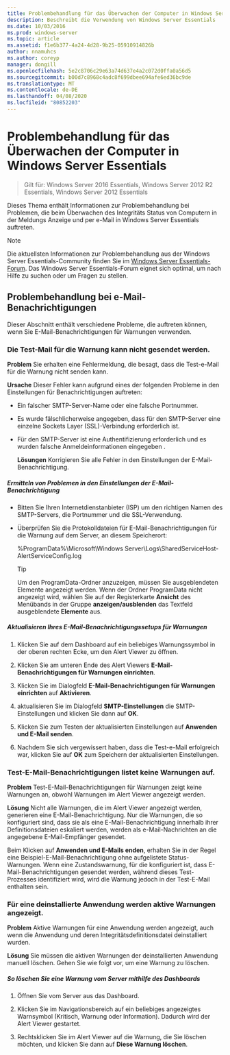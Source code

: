 ```yaml
---
title: Problembehandlung für das Überwachen der Computer in Windows Server Essentials
description: Beschreibt die Verwendung von Windows Server Essentials
ms.date: 10/03/2016
ms.prod: windows-server
ms.topic: article
ms.assetid: f1e6b377-4a24-4d28-9b25-05910914826b
author: nnamuhcs
ms.author: coreyp
manager: dongill
ms.openlocfilehash: 5e2c8706c29e63a74d637e4a2c072d0ffa0a56d5
ms.sourcegitcommit: b00d7c8968c4adc8f699dbee694afe6ed36bc9de
ms.translationtype: MT
ms.contentlocale: de-DE
ms.lasthandoff: 04/08/2020
ms.locfileid: "80852203"
---
```

# <a name="troubleshoot-computer-monitoring-in-windows-server-essentials"></a>Problembehandlung für das Überwachen der Computer in Windows Server Essentials

>Gilt für: Windows Server 2016 Essentials, Windows Server 2012 R2 Essentials, Windows Server 2012 Essentials

Dieses Thema enthält Informationen zur Problembehandlung bei Problemen, die beim Überwachen des Integritäts Status von Computern in der Meldungs Anzeige und per e-Mail in Windows Server Essentials auftreten.  
  
> [!NOTE]
>  Die aktuellsten Informationen zur Problembehandlung aus der Windows Server Essentials-Community finden Sie im [Windows Server Essentials-Forum](https://social.technet.microsoft.com/Forums/winserveressentials/threads). Das Windows Server Essentials-Forum eignet sich optimal, um nach Hilfe zu suchen oder um Fragen zu stellen.  
  
##  <a name="troubleshooting-email-notifications-for-alerts"></a><a name="BKMK_TS"></a>Problembehandlung bei e-Mail-Benachrichtigungen  
 Dieser Abschnitt enthält verschiedene Probleme, die auftreten können, wenn Sie E-Mail-Benachrichtigungen für Warnungen verwenden.  
  
### <a name="cannot-send-the-test-email-for-the-alert"></a>Die Test-Mail für die Warnung kann nicht gesendet werden.  
 **Problem** Sie erhalten eine Fehlermeldung, die besagt, dass die Test-e-Mail für die Warnung nicht senden kann.  
  
 **Ursache** Dieser Fehler kann aufgrund eines der folgenden Probleme in den Einstellungen für Benachrichtigungen auftreten:  
  
- Ein falscher SMTP-Server-Name oder eine falsche Portnummer.  
  
- Es wurde fälschlicherweise angegeben, dass für den SMTP-Server eine einzelne Sockets Layer (SSL)-Verbindung erforderlich ist.  
  
- Für den SMTP-Server ist eine Authentifizierung erforderlich und es wurden falsche Anmeldeinformationen eingegeben .  
  
  **Lösungen** Korrigieren Sie alle Fehler in den Einstellungen der E-Mail-Benachrichtigung.  
  
##### <a name="to-identify-issues-in-your-email-notification-settings"></a>Ermitteln von Problemen in den Einstellungen der E-Mail-Benachrichtigung  
  
-   Bitten Sie Ihren Internetdienstanbieter (ISP) um den richtigen Namen des SMTP-Servers, die Portnummer und die SSL-Verwendung.  
  
-   Überprüfen Sie die Protokolldateien für E-Mail-Benachrichtigungen für die Warnung auf dem Server, an diesem Speicherort:  
  
     %ProgramData%\Microsoft\Windows Server\Logs\SharedServiceHost-AlertServiceConfig.log  
  
    > [!TIP]
    >  Um den ProgramData-Ordner anzuzeigen, müssen Sie ausgeblendeten Elemente angezeigt werden. Wenn der Ordner ProgramData nicht angezeigt wird, wählen Sie auf der Registerkarte **Ansicht** des Menübands in der Gruppe **anzeigen/ausblenden** das Textfeld ausgeblendete **Elemente** aus.  
  
##### <a name="to-update-your-email-notification-setup-for-alerts"></a>Aktualisieren Ihres E-Mail-Benachrichtigungssetups für Warnungen  
  
1.  Klicken Sie auf dem Dashboard auf ein beliebiges Warnungssymbol in der oberen rechten Ecke, um den Alert Viewer zu öffnen.  
  
2.  Klicken Sie am unteren Ende des Alert Viewers **E-Mail-Benachrichtigungen für Warnungen einrichten**.  
  
3.  Klicken Sie im Dialogfeld **E-Mail-Benachrichtigungen für Warnungen einrichten** auf **Aktivieren**.  
  
4.  aktualisieren Sie im Dialogfeld **SMTP-Einstellungen** die SMTP-Einstellungen und klicken Sie dann auf **OK**.  
  
5.  Klicken Sie zum Testen der aktualisierten Einstellungen auf **Anwenden und E-Mail senden**.  
  
6.  Nachdem Sie sich vergewissert haben, dass die Test-e-Mail erfolgreich war, klicken Sie auf **OK** zum Speichern der aktualisierten Einstellungen.  
  
### <a name="test-email-notification-does-not-list-any-alerts"></a>Test-E-Mail-Benachrichtigungen listet keine Warnungen auf.  
 **Problem** Test-E-Mail-Benachrichtigungen für Warnungen zeigt keine Warnungen an, obwohl Warnungen im Alert Viewer angezeigt werden.  
  
 **Lösung** Nicht alle Warnungen, die im Alert Viewer angezeigt werden, generieren eine E-Mail-Benachrichtigung. Nur die Warnungen, die so konfiguriert sind, dass sie als eine E-Mail-Benachrichtigung innerhalb ihrer Definitionsdateien eskaliert werden, werden als e-Mail-Nachrichten an die angegebene E-Mail-Empfänger gesendet.  
  
 Beim Klicken auf **Anwenden und E-Mails enden**, erhalten Sie in der Regel eine Beispiel-E-Mail-Benachrichtigung ohne aufgelistete Status-Warnungen. Wenn eine Zustandswarnung, für die konfiguriert ist, dass E-Mail-Benachrichtigungen gesendet werden, während dieses Test-Prozesses identifiziert wird, wird die Warnung jedoch in der Test-E-Mail enthalten sein.  
  
### <a name="active-alerts-are-displayed-for-an-uninstalled-application"></a>Für eine deinstallierte Anwendung werden aktive Warnungen angezeigt.  
 **Problem** Aktive Warnungen für eine Anwendung werden angezeigt, auch wenn die Anwendung und deren Integritätsdefinitionsdatei deinstalliert wurden.  
  
 **Lösung** Sie müssen die aktiven Warnungen der deinstallierten Anwendung manuell löschen. Gehen Sie wie folgt vor, um eine Warnung zu löschen.  
  
##### <a name="to-delete-an-alert-from-the-server-by-using-the-dashboard"></a>So löschen Sie eine Warnung vom Server mithilfe des Dashboards  
  
1.  Öffnen Sie vom Server aus das Dashboard.  
  
2.  Klicken Sie im Navigationsbereich auf ein beliebiges angezeigtes Warnsymbol (Kritisch, Warnung oder Information). Dadurch wird der Alert Viewer gestartet.  
  
3.  Rechtsklicken Sie im Alert Viewer auf die Warnung, die Sie löschen möchten, und klicken Sie dann auf **Diese Warnung löschen**.
